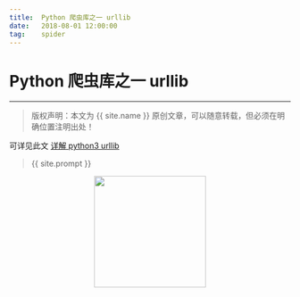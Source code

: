 ```yaml
---             
title:  Python 爬虫库之一 urllib
date:   2018-08-01 12:00:00
tag:    spider
---
```

# Python 爬虫库之一 urllib

***
> 版权声明：本文为 {{ site.name }} 原创文章，可以随意转载，但必须在明确位置注明出处！

可详见此文
<a href="https://mp.weixin.qq.com/s/x8IlUOaqd-2F0NQjf_UJXw">详解 python3 urllib</a>


> {{ site.prompt }}

<div  align="center">
<img src="https://rengui520.github.io/images/wechart.jpg" width = "200" height = "200"/>
